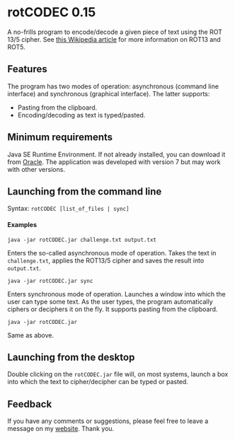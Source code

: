 rotCODEC 0.15
=============

A no-frills program to encode/decode a given piece of text using the 
ROT 13/5 cipher. See [this Wikipedia article](http://en.wikipedia.org/wiki/ROT13) 
for more information on ROT13 and ROT5.

Features
--------

The program has two modes of operation: asynchronous (command line interface) and 
synchronous (graphical interface). The latter supports:
- Pasting from the clipboard.
- Encoding/decoding as text is typed/pasted.   

Minimum requirements
--------------------

Java SE Runtime Environment. If not already installed, you can download it from [Oracle](http://java.com/en/download/index.jsp). 
The application was developed with version 7 but may work with other versions.

Launching from the command line
-------------------------------

Syntax: `rotCODEC [list_of_files | sync]`

#### Examples

`java -jar rotCODEC.jar challenge.txt output.txt`

Enters the so-called asynchronous mode of operation. Takes the text in 
`challenge.txt`, applies the ROT13/5 cipher and saves the 
result into `output.txt`.

`java -jar rotCODEC.jar sync`

Enters synchronous mode of operation. Launches a window into which the user
can type some text. As the user types, the program automatically ciphers or 
deciphers it on the fly. It supports pasting from the clipboard.

`java -jar rotCODEC.jar`

Same as above.

Launching from the desktop
--------------------------

Double clicking on the `rotCODEC.jar` file will, on most systems, launch a box
into which the text to cipher/decipher can be typed or pasted. 

Feedback
--------

If you have any comments or suggestions, please feel free to leave a message on 
my [website](http://www.hqcasanova.com). Thank you.